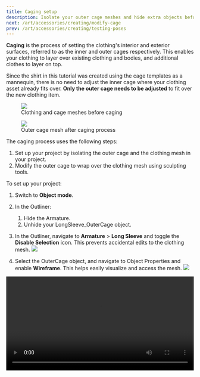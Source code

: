 ```yaml
---
title: Caging setup
description: Isolate your outer cage meshes and hide extra objects before modifying your clothing cage.
next: /art/accessories/creating/modify-cage
prev: /art/accessories/creating/testing-poses
---
```


**Caging** is the process of setting the clothing's interior and exterior surfaces, referred to as the inner and outer cages respectively. This enables your clothing to layer over existing clothing and bodies, and additional clothes to layer on top.

Since the shirt in this tutorial was created using the cage templates as a mannequin, there is no need to adjust the inner cage where your clothing asset already fits over. **Only the outer cage needs to be adjusted** to fit over the new clothing item.

<GridContainer numColumns="2">
  <figure>
    <img src="../../../assets/art/accessories/creating/Texturing-Complete.png" />
    <figcaption>Clothing and cage meshes before caging</figcaption>
  </figure>
  <figure>
    <img src="../../../assets/art/accessories/creating/Caging-Complete.png" />
    <figcaption>Outer cage mesh after caging process</figcaption>
  </figure>
</GridContainer>

The caging process uses the following steps:

1. Set up your project by isolating the outer cage and the clothing mesh in your project.
2. Modify the outer cage to wrap over the clothing mesh using sculpting tools.

To set up your project:

1. Switch to **Object mode**.
2. In the Outliner:
   1. Hide the Armature.
   2. Unhide your LongSleeve_OuterCage object.
3. In the Outliner, navigate to **Armature** > **Long Sleeve** and toggle the **Disable Selection** icon. This prevents accidental edits to the clothing mesh.
   <img src="../../../assets/art/accessories/creating/Caging-Outliner-Setup.png" />

4. Select the OuterCage object, and navigate to Object Properties and enable **Wireframe**. This helps easily visualize and access the mesh.
   <img src="../../../assets/art/accessories/creating/Caging-Outer-Cage-Properties.png" />

<video controls src="../../../assets/art/accessories/creating/Caging_01.mp4" width="100%"></video>
